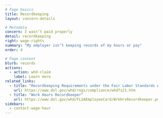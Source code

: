 ```yaml
---
# Page basics
title: Recordkeeping
layout: concern-details

# Metadata
concern: I wasn’t paid properly
detail: recordkeeping
right: wage-rights
summary: "My employer isn’t keeping records of my hours or pay"
order: 4

# Page content
blurb: records
actions:
  - action: whd-claim
    label: Learn more
related_links:
  - title: "Recordkeeping Requirements under the Fair Labor Standards Act"
    url: https://www.dol.gov/whd/regs/compliance/whdfs21.htm
  - title: "Work Hours Recordkeeper"
    url: https://www.dol.gov/whd/FLSAEmployeeCard/WrkHrsRecordkeeper.pdf
sidebars:
  - contact-wage-hour
---
```


